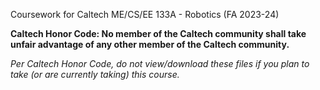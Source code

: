 Coursework for Caltech ME/CS/EE 133A - Robotics (FA 2023-24)

**Caltech Honor Code: No member of the Caltech community shall take unfair advantage of any other member of the Caltech community.**

_Per Caltech Honor Code, do not view/download these files if you plan to take (or are currently taking) this course._
